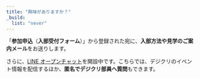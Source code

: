 ```yaml
---
title: "興味がありますか？"
_build:
  list: "never"
---
```


「**参加申込**（**入部受付フォーム**）」から登録された宛に、**入部方法や見学のご案内メール**をお送りします。

さらに、[LINE オープンチャット](https://line.me/ti/g2/abQ1pMeoIVNJtBHV8Zd6hI0JZVs85uLzn38RTw)を開設中です。こちらでは、デジクリのイベント情報を配信するほか、**匿名でデジクリ部員へ質問**もできます。
